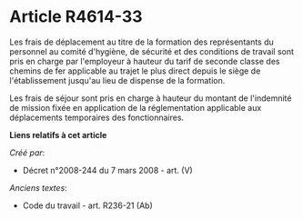 # Article R4614-33

Les frais de déplacement au titre de la formation des représentants du personnel au comité d'hygiène, de sécurité et des
conditions de travail sont pris en charge par l'employeur à hauteur du tarif de seconde classe des chemins de fer applicable
au trajet le plus direct depuis le siège de l'établissement jusqu'au lieu de dispense de la formation.

Les frais de séjour sont pris en charge à hauteur du montant de l'indemnité de mission fixée en application de la
réglementation applicable aux déplacements temporaires des fonctionnaires.

**Liens relatifs à cet article**

_Créé par_:

  - Décret n°2008-244 du 7 mars 2008 - art. (V)

_Anciens textes_:

  - Code du travail - art. R236-21 (Ab)
